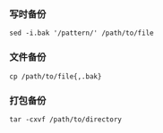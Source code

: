 [^ tag]: linux

### 写时备份



```shell
sed -i.bak '/pattern/' /path/to/file
```



### 文件备份



```shell
cp /path/to/file{,.bak}
```



### 打包备份




```shell
tar -cxvf /path/to/directory
```